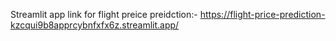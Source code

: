 Streamlit app link for flight preice preidction:- https://flight-price-prediction-kzcqui9b8apprcybnfxfx6z.streamlit.app/
